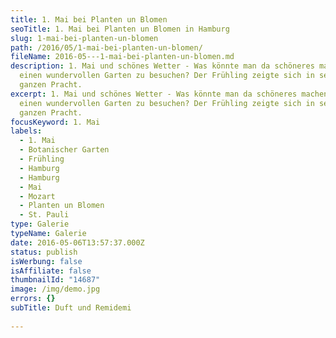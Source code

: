 ```yaml
---
title: 1. Mai bei Planten un Blomen
seoTitle: 1. Mai bei Planten un Blomen in Hamburg
slug: 1-mai-bei-planten-un-blomen
path: /2016/05/1-mai-bei-planten-un-blomen/
fileName: 2016-05---1-mai-bei-planten-un-blomen.md
description: 1. Mai und schönes Wetter - Was könnte man da schöneres machen, als
  einen wundervollen Garten zu besuchen? Der Frühling zeigte sich in seiner
  ganzen Pracht.
excerpt: 1. Mai und schönes Wetter - Was könnte man da schöneres machen, als
  einen wundervollen Garten zu besuchen? Der Frühling zeigte sich in seiner
  ganzen Pracht.
focusKeyword: 1. Mai
labels:
  - 1. Mai
  - Botanischer Garten
  - Frühling
  - Hamburg
  - Hamburg
  - Mai
  - Mozart
  - Planten un Blomen
  - St. Pauli
type: Galerie
typeName: Galerie
date: 2016-05-06T13:57:37.000Z
status: publish
isWerbung: false
isAffiliate: false
thumbnailId: "14687"
image: /img/demo.jpg
errors: {}
subTitle: Duft und Remidemi
  
---
```



  